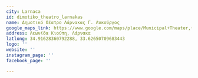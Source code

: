 ```yaml
---
city: Larnaca
id: dimotiko_theatro_larnakas
name: Δημοτικό Θέατρο Λάρνακας Γ. Λυκούργος
google_maps_link: https://www.google.com/maps/place/Municipal+Theater,+Leonida+Kioupi,+Larnaca,+Cyprus/@34.9160241,33.624356,17z/data=!3m1!4b1!4m5!3m4!1s0x14e082afaf32c615:0xfceabf5700ff20cf!8m2!3d34.9160916!4d33.6265818
address: Λεωνίδα Κιούπη, Λάρνακα
latlong: 34.91628360792288, 33.62650709683443
logo: ''
website: ''
instagram_page: ''
facebook_page: ''

---
```

